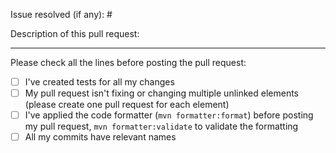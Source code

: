 Issue resolved (if any): # <!-- issue number -->

Description of this pull request:

<!-- Describe the content of your pull request  -->

---

Please check all the lines before posting the pull request:

- [ ] I've created tests for all my changes
- [ ] My pull request isn't fixing or changing multiple unlinked elements (please create one pull request for each element)
- [ ] I've applied the code formatter (`mvn formatter:format`) before posting my pull request, `mvn formatter:validate` to validate the formatting
- [ ] All my commits have relevant names
